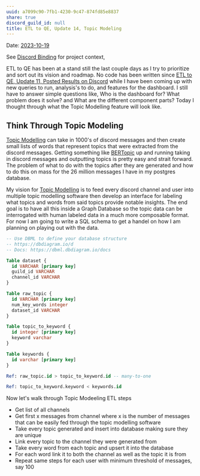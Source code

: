 ```yaml
---
uuid: a7099c90-7fb1-4230-9c47-874fd85e8837
share: true
discord_guild_id: null
title: ETL to QE, Update 14, Topic Modeling
---
```

Date: [2023-10-19](/undefined)

See [Discord Binding](/1c376bfd-75ef-4c0d-9e23-3680653de55f) for project context,

ETL to QE has been at a stand still the last couple days as I try to prioritize and sort out its vision and roadmap. No code has been written since [ETL to QE, Update 11, Posted Results on Discord](/a04a75b2-d970-44fc-8e09-53b3aeca6f2f) while I have been coming up with new queries to run, analysis's to do, and features for the dashboard. I still have to answer simple questions like, Who is the dashboard for? What problem does it solve? and What are the different component parts? Today I thought through what the Topic Modelling feature will look like.
## Think Through Topic Modeling

[Topic Modelling](/97862aeb-dad1-4e01-bfe7-46210ddfc50c) can take in 1000's of discord messages and then create small lists of words that represent topics that were extracted from the discord messages. Getting something like [BERTopic](/undefined) up and running taking in discord messages and outputting topics is pretty easy and strait forward. The problem of what to do with the topics after they are generated and how to do this on mass for the 26 million messages I have in my postgres database.

My vision for [Topic Modelling](/97862aeb-dad1-4e01-bfe7-46210ddfc50c) is to feed every discord channel and user into multiple topic modelling software then develop an interface for labeling what topics and words from said topics provide notable insights. The end goal is to have all this inside a Graph Database so the topic data can be interrogated with human labeled data in a much more composable format. For now I am going to write a SQL schema to get a handel on how I am planning on playing out with the data.

``` SQL
-- Use DBML to define your database structure
-- https://dbdiagram.io/d
-- Docs: https://dbml.dbdiagram.io/docs

Table dataset {
  id VARCHAR [primary key]
  guild_id VARCHAR
  channel_id VARCHAR
}

Table raw_topic {
  id VARCHAR [primary key]
  num_key_words integer
  dataset_id VARCHAR
}

Table topic_to_keyword {
  id integer [primary key]
  keyword varchar
}

Table keywords {
  id varchar [primary key]
}

Ref: raw_topic.id > topic_to_keyword.id -- many-to-one

Ref: topic_to_keyword.keyword < keywords.id

```

Now let's walk through Topic Modeeling ETL steps
	
* Get list of all channels
* Get first x messages from channel where x is the number of messages that can be easily fed through the topic modelling software
* Take every topic generated and insert into database making sure they are unique
* Link every topic to the channel they were generated from
* Take every word from each topic and upsert it into the database
* For each word link it to both the channel as well as the topic it is from
* Repeat same steps for each user with minimum threshold of messages, say 100